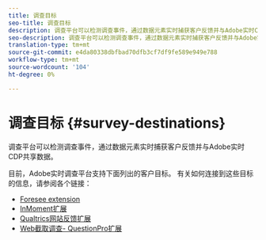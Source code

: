 ```yaml
---
title: 调查目标
seo-title: 调查目标
description: 调查平台可以检测调查事件，通过数据元素实时捕获客户反馈并与Adobe实时CDP共享数据。
seo-description: 调查平台可以检测调查事件，通过数据元素实时捕获客户反馈并与Adobe实时CDP共享数据。
translation-type: tm+mt
source-git-commit: e4da80338dbfbad70dfb3cf7df9fe589e949e788
workflow-type: tm+mt
source-wordcount: '104'
ht-degree: 0%

---
```



# 调查目标 {#survey-destinations}

调查平台可以检测调查事件，通过数据元素实时捕获客户反馈并与Adobe实时CDP共享数据。

目前，Adobe实时调查平台支持下面列出的客户目标。 有关如何连接到这些目标的信息，请参阅各个链接：

* [Foresee extension](/help/rtcdp/destinations/foresee-extension.md)
* [InMoment扩展](/help/rtcdp/destinations/inmoment-extension.md)
* [Qualtrics网站反馈扩展](qualtrics-extension.md)
* [Web截取调查- QuestionPro扩展](/help/rtcdp/destinations/web-intercept-surveys-extension.md)
